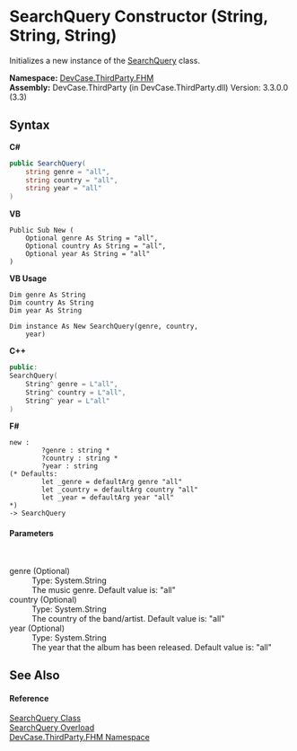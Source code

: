 # SearchQuery Constructor (String, String, String)
 

Initializes a new instance of the <a href="T_DevCase_ThirdParty_FHM_SearchQuery">SearchQuery</a> class.

**Namespace:**&nbsp;<a href="N_DevCase_ThirdParty_FHM">DevCase.ThirdParty.FHM</a><br />**Assembly:**&nbsp;DevCase.ThirdParty (in DevCase.ThirdParty.dll) Version: 3.3.0.0 (3.3)

## Syntax

**C#**<br />
``` C#
public SearchQuery(
	string genre = "all",
	string country = "all",
	string year = "all"
)
```

**VB**<br />
``` VB
Public Sub New ( 
	Optional genre As String = "all",
	Optional country As String = "all",
	Optional year As String = "all"
)
```

**VB Usage**<br />
``` VB Usage
Dim genre As String
Dim country As String
Dim year As String

Dim instance As New SearchQuery(genre, country, 
	year)
```

**C++**<br />
``` C++
public:
SearchQuery(
	String^ genre = L"all", 
	String^ country = L"all", 
	String^ year = L"all"
)
```

**F#**<br />
``` F#
new : 
        ?genre : string * 
        ?country : string * 
        ?year : string 
(* Defaults:
        let _genre = defaultArg genre "all"
        let _country = defaultArg country "all"
        let _year = defaultArg year "all"
*)
-> SearchQuery
```


#### Parameters
&nbsp;<dl><dt>genre (Optional)</dt><dd>Type: System.String<br />The music genre. Default value is: "all"</dd><dt>country (Optional)</dt><dd>Type: System.String<br />The country of the band/artist. Default value is: "all"</dd><dt>year (Optional)</dt><dd>Type: System.String<br />The year that the album has been released. Default value is: "all"</dd></dl>

## See Also


#### Reference
<a href="T_DevCase_ThirdParty_FHM_SearchQuery">SearchQuery Class</a><br /><a href="Overload_DevCase_ThirdParty_FHM_SearchQuery__ctor">SearchQuery Overload</a><br /><a href="N_DevCase_ThirdParty_FHM">DevCase.ThirdParty.FHM Namespace</a><br />